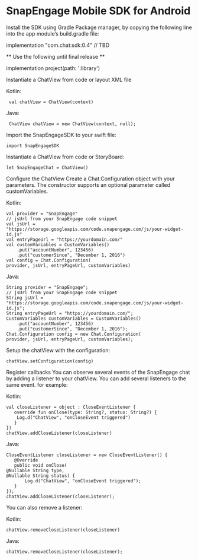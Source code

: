 # SnapEngage Mobile SDK for Android

Install the SDK using Gradle Package manager, by copying the following line into the app module’s build.gradle file:

implementation "com.chat:sdk:0.4" // TBD

** Use the following until final release **

 implementation project(path: ':library')

 Instantiate a ChatView from code or layout XML file

 Kotlin:
```
 val chatView = ChatView(context)
```
 Java:

```
 ChatView chatView = new ChatView(context, null);
```

Import the SnapEngageSDK to your swift file:

```
import SnapEngageSDK
```

Instantiate a ChatView from code or StoryBoard:
```
let SnapEngageChat = ChatView()
```
Configure the ChatView
Create a Chat.Configuration object with your parameters. The constructor supports an optional parameter called customVariables.

Kotlin:
```
val provider = "SnapEngage"
// jsUrl from your SnapEngage code snippet
val jsUrl = "https://storage.googleapis.com/code.snapengage.com/js/your-widget-id.js"
val entryPageUrl = "https://yourdomain.com/"
val customVariables = CustomVariables()
	.put("accountNumber", 123456)
   	.put("customerSince", "December 1, 2016")
val config = Chat.Configuration(
provider, jsUrl, entryPageUrl, customVariables)
```

Java:
```
String provider = "SnapEngage";
// jsUrl from your SnapEngage code snippet
String jsUrl = "https://storage.googleapis.com/code.snapengage.com/js/your-widget-id.js";
String entryPageUrl = "https://yourdomain.com/";
CustomVariables customVariables = CustomVariables()
	.put("accountNumber", 123456)
	.put("customerSince", "December 1, 2016");
Chat.Configuration config = new Chat.Configuration(
provider, jsUrl, entryPageUrl, customVariables);
```

Setup the chatView with the configuration:
```
chatView.setConfiguration(config)
```
Register callbacks
You can observe several events of the SnapEngage chat by adding a listener to your chatView. You can add several listeners to the same event.
for example:

Kotlin:
```
val closeListener = object : CloseEventListener {
   override fun onClose(type: String?, status: String?) {
	Log.d("ChatView", "onCloseEvent triggered")
   }
})
chatView.addCloseListener(closeListener)
```
Java:
```
CloseEventListener closeListener = new CloseEventListener() {
   @Override
   public void onClose(
@Nullable String type,
@Nullable String status) {
       Log.d("ChatView", "onCloseEvent triggered");
   }
});
chatView.addCloseListener(closeListener);
```
You can also remove a listener:

Kotlin:
```
chatView.removeCloseListener(closeListener)
```
Java:
```
chatView.removeCloseListener(closeListener);
```
